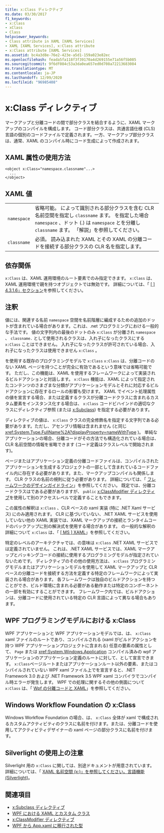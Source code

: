 ```yaml
---
title: x:Class ディレクティブ
ms.date: 03/30/2017
f1_keywords:
- x:Class
- xClass
- Class
helpviewer_keywords:
- Class attribute in XAML [XAML Services]
- XAML [XAML Services], x:Class attribute
- x:Class attribute [XAML Services]
ms.assetid: bc4a3d8e-76e2-423e-a5d1-159a023e82ec
ms.openlocfilehash: feada5fa118f3f39170a4d269155e71a56f5b085
ms.sourcegitcommit: 9f6df084c53a3da0ea657ed0d708a72213683084
ms.translationtype: MT
ms.contentlocale: ja-JP
ms.lasthandoff: 12/09/2020
ms.locfileid: "96985408"
---
```

# <a name="xclass-directive"></a>x:Class ディレクティブ

マークアップと分離コードの間で部分クラスを結合するように、XAML マークアップのコンパイルを構成します。 コード部分クラスは、共通言語仕様 (CLS) 言語の個別のコードファイルで定義されます。一方、マークアップ部分クラスは、通常、XAML のコンパイル時にコード生成によって作成されます。

## <a name="xaml-attribute-usage"></a>XAML 属性の使用方法

```xaml
<object x:Class="namespace.classname"...>
  ...
</object>
```

## <a name="xaml-values"></a>XAML 値

|||
|-|-|
|`namespace`|省略可能。 によって識別される部分クラスを含む CLR 名前空間を指定し `classname` ます。 を指定した場合 `namespace` 、ドット (.) は `namespace` とを分離し `classname` ます。 「解説」を参照してください。|
|`classname`|必須。 読み込まれた XAML とその XAML の分離コードを接続する部分クラスの CLR 名を指定します。|

## <a name="dependencies"></a>依存関係

`x:Class` は、XAML 運用環境のルート要素でのみ指定できます。 `x:Class` は、XAML 運用環境で親を持つオブジェクトでは無効です。 詳細については、「 [ \[ \] 4.3.1.6」セクション](/previous-versions/msp-n-p/ff650760(v=pandp.10))を参照してください。

## <a name="remarks"></a>注釈

値には、関連する名前 `namespace` 空間を名前階層に編成するための追加のドットが含まれている場合があります。これは、.net プログラミングにおける一般的な手法です。 値の文字列内の最後のドットのみ `x:Class` が分離され `namespace` 、 `classname.` として使用されるクラスは、入れ子になったクラスにする `x:Class` ことはできません。 入れ子になったクラスが許可されている場合、入れ子になったクラスは使用できません `x:Class` 。

を使用する既存のプログラミングモデルで `x:Class` `x:Class` は、分離コードのない XAML ページを持つことが完全に有効であるという意味では省略可能です。 ただし、この機能は、XAML を使用するフレームワークによって実装されるビルドアクションと対話します。 `x:Class` 機能は、XAML によって指定されたコンテンツのさまざまな分類がアプリケーションモデルとそれに対応するビルドアクションに存在するロールの影響も受けます。 XAML でイベント処理属性の値を宣言する場合、または定義するクラスが分離コードクラスに含まれるカスタム要素をインスタンス化する場合は、 `x:Class` コードビハインドの適切なクラスにディレクティブ参照 (または [x:Subclass](xsubclass-directive.md)) を指定する必要があります。

ディレクティブの値は、 `x:Class` クラスの完全修飾名を指定する文字列である必要があります。ただし、アセンブリ情報は含まれません (と同じ <xref:System.Type.FullName%2A?displayProperty=nameWithType> )。 単純なアプリケーションの場合、分離コードがその方法でも構造化されている場合は、CLR 名前空間の情報を省略できます (コード定義はクラスレベルで開始されます)。

ページまたはアプリケーション定義の分離コードファイルは、コンパイルされたアプリケーションを生成するプロジェクトの一部として含まれているコードファイル内に存在する必要があります。また、マークアップコンパイルも関係します。 CLR クラスの名前の規則に従う必要があります。 詳細については、「 [フレームワークのデザインガイドライン](/dotnet/api/)」を参照してください。 既定では、分離コードクラスはである必要がありますが、 `public` [x:ClassModifier ディレクティブ](xclassmodifier-directive.md)を使用して別のアクセスレベルで定義することもできます。

この属性の解釈は `x:Class` 、CLR ベースの xaml 実装 (特に .NET Xaml サービス) にのみ適用されます。 CLR に基づいていない、.NET XAML サービスを使用していない他の XAML 実装では、XAML マークアップの接続とランタイムコードのバックアップに別の解決式を使用する場合があります。 の一般的な解釈の詳細について `x:Class` は、「 [ \[ MS \] XAML](/previous-versions/msp-n-p/ff650760(v=pandp.10))」を参照してください。

特定のレベルのアーキテクチャでは、の意味は `x:Class` .NET XAML サービスでは定義されていません。 これは、.NET XAML サービスでは、XAML マークアップとバッキングコードの接続に使用するプログラミングモデルが指定されていないためです。 ディレクティブのその他の使用方法は、 `x:Class` プログラミングモデルまたはアプリケーションモデルを使用して XAML マークアップと CLR ベースの分離コードを接続する方法を定義する特定のフレームワークによって実装される場合があります。 各フレームワークは独自のビルドアクションを持つことができ、ビルド環境に含まれる必要がある動作または特定のコンポーネントの一部を有効にすることができます。 フレームワーク内では、ビルドアクションは、分離コードに使用されている特定の CLR 言語によって異なる場合もあります。

## <a name="xclass-in-the-wpf-programming-model"></a>WPF プログラミングモデルにおける x:Class

WPF アプリケーションと WPF アプリケーションモデルでは、は、 `x:Class` xaml ファイルのルートであり、コンパイルされる (xaml がビルドアクションを持つ WPF アプリケーションプロジェクトに含まれる) 任意の要素の属性として、 `Page` または <xref:System.Windows.Application> コンパイル済みの wpf アプリケーションのアプリケーション定義のルートに対して、として宣言できます。 `x:Class`ページルートまたはアプリケーションルート以外の要素、またはコンパイルされていない WPF xaml ファイル上でを宣言すると、.NET Framework 3.0 および .NET Framework 3.5 WPF xaml コンパイラでコンパイル時エラーが発生します。 WPF での処理に関するその他の側面について `x:Class` は、「 [Wpf の分離コードと XAML](../framework/wpf/advanced/code-behind-and-xaml-in-wpf.md)」を参照してください。

## <a name="xclass-for-windows-workflow-foundation"></a>Windows Workflow Foundation の x:Class

Windows Workflow Foundation の場合、は、 `x:Class` 全体が xaml で構成されるカスタムアクティビティのクラスに名前を付けます。または、分離コードを使用してアクティビティデザイナーの xaml ページの部分クラスに名前を付けます。

## <a name="silverlight-usage-notes"></a>Silverlight の使用上の注意

Silverlight 用の `x:Class` に関しては、別途ドキュメントが用意されています。 詳細については、「 [XAML 名前空間 (x:)」を参照してください。言語機能 (Silverlight)](/previous-versions/windows/silverlight/dotnet-windows-silverlight/cc188995(v=vs.95))。

## <a name="see-also"></a>関連項目

- [x:Subclass ディレクティブ](xsubclass-directive.md)
- [WPF における XAML とカスタム クラス](../framework/wpf/advanced/xaml-and-custom-classes-for-wpf.md)
- [x:ClassModifier ディレクティブ](xclassmodifier-directive.md)
- [WPF から App.xaml に移行された型](../framework/wpf/advanced/types-migrated-from-wpf-to-system.md)
